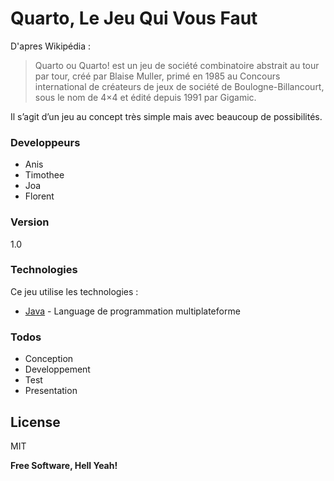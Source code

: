 # Quarto, Le Jeu Qui Vous Faut

D'apres Wikipédia :
>Quarto ou Quarto! est un jeu de société combinatoire abstrait au tour par tour, créé par Blaise Muller, primé en 1985 au Concours international de créateurs de jeux de société de Boulogne-Billancourt, sous le nom de 4×4 et édité depuis 1991 par Gigamic.

Il s’agit d’un jeu au concept très simple mais avec beaucoup de possibilités.

### Developpeurs

- Anis
- Timothee
- Joa
- Florent

### Version
1.0

### Technologies

Ce jeu utilise les technologies :

* [Java] - Language de programmation multiplateforme

### Todos

- Conception
- Developpement
- Test
- Presentation

License
----

MIT

**Free Software, Hell Yeah!**

[//]: # (These are reference links used in the body of this note and get stripped out when the markdown processor does it's job. There is no need to format nicely because it shouldn't be seen. Thanks SO - http://stackoverflow.com/questions/4823468/store-comments-in-markdown-syntax)


   [Java]: <https://www.java.com/fr/>
